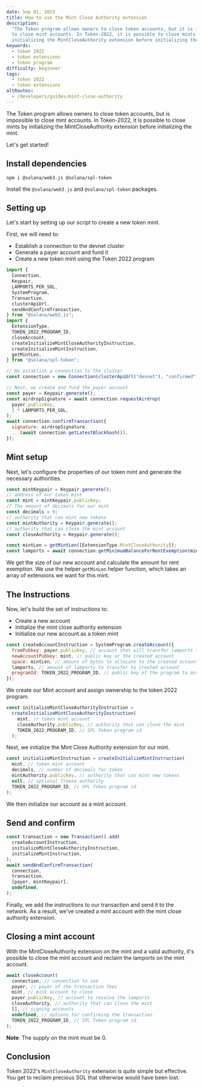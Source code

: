 ```yaml
---
date: Sep 01, 2023
title: How to use the Mint Close Authority extension
description:
  "The Token program allows owners to close token accounts, but it is impossible
  to close mint accounts. In Token-2022, it is possible to close mints by
  initializing the MintCloseAuthority extension before initializing the mint."
keywords:
  - token 2022
  - token extensions
  - token program
difficulty: beginner
tags:
  - token 2022
  - token extensions
altRoutes:
  - /developers/guides/mint-close-authority
---
```


The Token program allows owners to close token accounts, but is impossible to
close mint accounts. In Token-2022, it is possible to close mints by
initializing the MintCloseAuthority extension before initializing the mint.

Let's get started!

## Install dependencies

```shell
npm i @solana/web3.js @solana/spl-token
```

Install the `@solana/web3.js` and `@solana/spl-token` packages.

## Setting up

Let's start by setting up our script to create a new token mint.

First, we will need to:

- Establish a connection to the devnet cluster
- Generate a payer account and fund it
- Create a new token mint using the Token 2022 program

```javascript
import {
  Connection,
  Keypair,
  LAMPORTS_PER_SOL,
  SystemProgram,
  Transaction,
  clusterApiUrl,
  sendAndConfirmTransaction,
} from "@solana/web3.js";
import {
  ExtensionType,
  TOKEN_2022_PROGRAM_ID,
  closeAccount,
  createInitializeMintCloseAuthorityInstruction,
  createInitializeMintInstruction,
  getMintLen,
} from "@solana/spl-token";

// We establish a connection to the cluster
const connection = new Connection(clusterApiUrl("devnet"), "confirmed");

// Next, we create and fund the payer account
const payer = Keypair.generate();
const airdropSignature = await connection.requestAirdrop(
  payer.publicKey,
  2 * LAMPORTS_PER_SOL,
);
await connection.confirmTransaction({
  signature: airdropSignature,
  ...(await connection.getLatestBlockhash()),
});
```

## Mint setup

Next, let's configure the properties of our token mint and generate the
necessary authorities.

```javascript
const mintKeypair = Keypair.generate();
// address of our token mint
const mint = mintKeypair.publicKey;
// The amount of decimals for our mint
const decimals = 9;
// authority that can mint new tokens
const mintAuthority = Keypair.generate();
// authority that can close the mint account
const closeAuthority = Keypair.generate();

const mintLen = getMintLen([ExtensionType.MintCloseAuthority]);
const lamports = await connection.getMinimumBalanceForRentExemption(mintLen);
```

We get the size of our new account and calculate the amount for rent exemption.
We use the helper `getMinLen` helper function, which takes an array of
extensions we want for this mint.

## The Instructions

Now, let's build the set of instructions to:

- Create a new account
- Initialize the mint close authority extension
- Initialize our new account as a token mint

```javascript
const createAccountInstruction = SystemProgram.createAccount({
  fromPubkey: payer.publicKey, // account that will transfer lamports to created account
  newAccountPubkey: mint, // public key or the created account
  space: mintLen, // amount of bytes to allocate to the created account
  lamports, // amount of lamports to transfer to created account
  programId: TOKEN_2022_PROGRAM_ID, // public key of the program to assign as owner of created account
});
```

We create our Mint account and assign ownership to the token 2022 program.

```javascript
const initializeMintCloseAuthorityInstruction =
  createInitializeMintCloseAuthorityInstruction(
    mint, // token mint account
    closeAuthority.publicKey, // authority that can close the mint
    TOKEN_2022_PROGRAM_ID, // SPL Token program id
  );
```

Next, we initialize the Mint Close Authority extension for our mint.

```javascript
const initializeMintInstruction = createInitializeMintInstruction(
  mint, // token mint account
  decimals, // number of decimals for token
  mintAuthority.publicKey, // authority that can mint new tokens
  null, // optional freeze authority
  TOKEN_2022_PROGRAM_ID, // SPL Token program id
);
```

We then initialize our account as a mint account.

## Send and confirm

```javascript
const transaction = new Transaction().add(
  createAccountInstruction,
  initializeMintCloseAuthorityInstruction,
  initializeMintInstruction,
);
await sendAndConfirmTransaction(
  connection,
  transaction,
  [payer, mintKeypair],
  undefined,
);
```

Finally, we add the instructions to our transaction and send it to the network.
As a result, we've created a mint account with the mint close authority
extension.

## Closing a mint account

With the MintCloseAuthority extension on the mint and a valid authority, it's
possible to close the mint account and reclaim the lamports on the mint account.

```javascript
await closeAccount(
  connection, // connection to use
  payer, // payer of the transaction fees
  mint, // mint account to close
  payer.publicKey, // account to receive the lamports
  closeAuthority, // authority that can close the mint
  [], // signing accounts
  undefined, // options for confirming the transaction
  TOKEN_2022_PROGRAM_ID, // SPL Token program id
);
```

**Note**: The supply on the mint must be 0.

## Conclusion

Token 2022's `MintCloseAuthority` extension is quite simple but effective. You
get to reclaim precious SOL that otherwise would have been lost.
